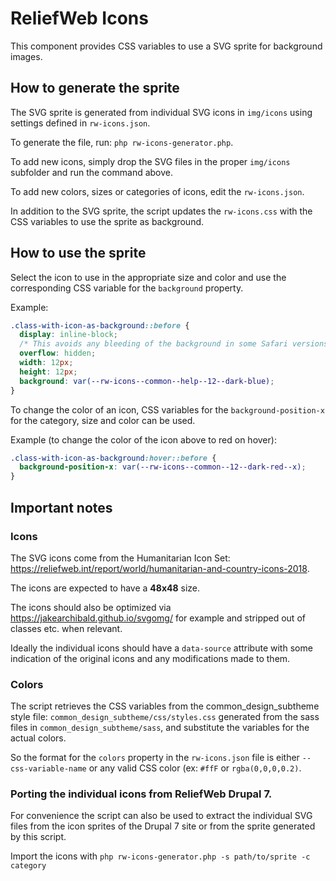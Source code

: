 ReliefWeb Icons
===============

This component provides CSS variables to use a SVG sprite for background images.

How to generate the sprite
--------------------------

The SVG sprite is generated from individual SVG icons in `img/icons` using
settings defined in `rw-icons.json`.

To generate the file, run: `php rw-icons-generator.php`.

To add new icons, simply drop the SVG files in the proper `img/icons` subfolder
and run the command above.

To add new colors, sizes or categories of icons, edit the `rw-icons.json`.

In addition to the SVG sprite, the script updates the `rw-icons.css` with the
CSS variables to use the sprite as background.

How to use the sprite
---------------------

Select the icon to use in the appropriate size and color and use the
corresponding CSS variable for the `background` property.

Example:

```css
.class-with-icon-as-background::before {
  display: inline-block;
  /* This avoids any bleeding of the background in some Safari versions. */
  overflow: hidden;
  width: 12px;
  height: 12px;
  background: var(--rw-icons--common--help--12--dark-blue);
}
```

To change the color of an icon, CSS variables for the `background-position-x`
for the category, size and color can be used.

Example (to change the color of the icon above to red on hover):

```css
.class-with-icon-as-background:hover::before {
  background-position-x: var(--rw-icons--common--12--dark-red--x);
}
```

Important notes
---------------

### Icons

The SVG icons come from the Humanitarian Icon Set:
https://reliefweb.int/report/world/humanitarian-and-country-icons-2018.

The icons are expected to have a **48x48** size.

The icons should also be optimized via https://jakearchibald.github.io/svgomg/
for example and stripped out of classes etc. when relevant.

Ideally the individual icons should have a `data-source` attribute with some
indication of the original icons and any modifications made to them.

### Colors

The script retrieves the CSS variables from the common_design_subtheme style
file: `common_design_subtheme/css/styles.css` generated from the sass files in
`common_design_subtheme/sass`, and substitute the variables for the actual
colors.

So the format for the `colors` property in the `rw-icons.json` file is either
`--css-variable-name` or any valid CSS color (ex: `#ffF` or `rgba(0,0,0,0.2)`.

### Porting the individual icons from ReliefWeb Drupal 7.

For convenience the script can also be used to extract the individual SVG files
from the icon sprites of the Drupal 7 site or from the sprite generated by this
script.

Import the icons with `php rw-icons-generator.php -s path/to/sprite -c category`
